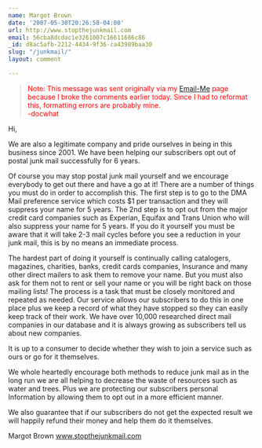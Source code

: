 ```yaml
---
name: Margot Brown
date: '2007-05-30T20:26:58-04:00'
url: http://www.stopthejunkmail.com
email: 56cba8dcdac1e3261007c16611686c86
_id: d8ac5afb-2212-4434-9f36-ca43989baa30
slug: "/junkmail/"
layout: comment

---
```


<blockquote style="color: red;">Note: This message was sent originally via my <a href="/email" rel="nofollow">Email-Me</a> page because I broke the comments earlier today. Since I had to reformat this, formatting errors are probably mine.<br />-docwhat</blockquote>

Hi, 

We are also a legitimate company and pride ourselves in being in this business since 2001. We have been helping our subscribers opt out of postal junk mail successfully for 6 years.

Of course you may stop postal junk mail yourself and we encourage everybody to get out there and have a go at it! There are a number of things you must do in order to accomplish this. The first step is to go to the DMA Mail preference service which costs $1 per transaction and they will suppress your name for 5 years. The 2nd step is to opt out from the major credit card companies such as Experian, Equifax and Trans Union who will also suppress your name for 5 years. If you do it yourself you must be aware that it will take 2-3 mail cycles before you see a reduction in your junk mail, this is by no means an immediate process.

The hardest part of doing it yourself is continually calling catalogers, magazines, charities, banks, credit cards companies, Insurance and many other direct mailers to ask them to remove your name. But you must also ask for them not to rent or sell your name or you will be right back on those mailing lists! The process is a task that must be closely monitored and repeated as needed. Our service allows our subscribers to do this in one place plus we keep a record of what they have stopped so they can easily keep track of their work. We have over 10,000 researched direct mail companies in our database and it is always growing as subscribers tell us about new companies. 

 It is up to a consumer to decide whether they wish to join a service such as ours or go for it themselves. 

We whole heartedly encourage both methods to reduce junk mail as in the long run we are all helping to decrease the waste of resources such as water and trees. Plus we are protecting our subscribers personal Information by allowing them to opt out in a more efficient manner. 

We also guarantee that if our subscribers do not get the expected result we will happily refund their money and help them do it themselves.

Margot Brown
www.stopthejunkmail.com

